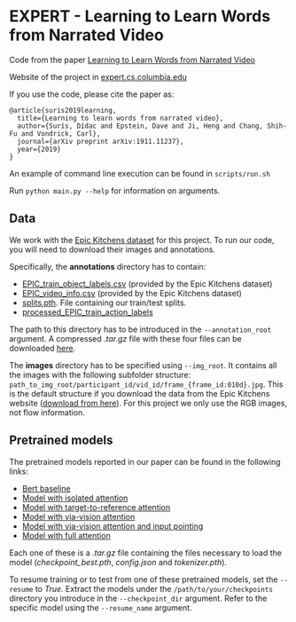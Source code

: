 # EXPERT - Learning to Learn Words from Narrated Video

Code from the paper [Learning to Learn Words from Narrated Video](https://arxiv.org/pdf/1911.11237.pdf)

Website of the project in [expert.cs.columbia.edu](https://expert.cs.columbia.edu)

If you use the code, please cite the paper as:

```
@article{suris2019learning,
  title={Learning to learn words from narrated video},
  author={Surís, Dídac and Epstein, Dave and Ji, Heng and Chang, Shih-Fu and Vondrick, Carl},
  journal={arXiv preprint arXiv:1911.11237},
  year={2019}
}
```

An example of command line execution can be found in `scripts/run.sh`

Run `python main.py --help` for information on arguments.


## Data
We work with the [Epic Kitchens dataset](https://epic-kitchens.github.io/2019) for this project. To run our code, you 
will need to download their images and annotations. 

Specifically, the **annotations** directory has to contain:
- [EPIC_train_object_labels.csv](https://github.com/epic-kitchens/annotations/blob/master/EPIC_train_object_labels.csv)
(provided by the Epic Kitchens dataset) 
- [EPIC_video_info.csv](https://github.com/epic-kitchens/annotations/blob/master/EPIC_video_info.csv)
(provided by the Epic Kitchens dataset) 
- [splits.pth](https://expert.cs.columbia.edu/data/splits.pth). File containing our train/test splits.
- [processed_EPIC_train_action_labels](https://expert.cs.columbia.edu/data/processed_EPIC_train_action_labels.pth)

The path to this directory has to be introduced in the `--annotation_root` argument. A compressed _.tar.gz_ file with 
these four files can be downloaded [here](https://expert.cs.columbia.edu/data/annotations.tar.gz).

The **images** directory has to be specified using `--img_root`. It contains all the images with the following 
subfolder structure: `path_to_img_root/participant_id/vid_id/frame_{frame_id:010d}.jpg`. This is the default structure 
if you download the data from the Epic Kitchens website 
([download from here](https://data.bris.ac.uk/data/dataset/3h91syskeag572hl6tvuovwv4d)). For this project we only use
the RGB images, not flow information.


## Pretrained models
The pretrained models reported in our paper can be found in the following links:
- [Bert baseline](https://expert.cs.columbia.edu/models/bert_baseline.tar.gz)
- [Model with isolated attention](https://expert.cs.columbia.edu/models/isolated_attn.tar.gz)
- [Model with target-to-reference attention](https://expert.cs.columbia.edu/models/tgt_to_ref_attn.tar.gz)
- [Model with via-vision attention](https://expert.cs.columbia.edu/models/via_vision_attn.tar.gz)
- [Model with via-vision attention and input pointing](https://expert.cs.columbia.edu/models/via_vision_attn_input_pointing.tar.gz)
- [Model with full attention](https://expert.cs.columbia.edu/models/full_attention.tar.gz)

Each one of these is a _.tar.gz_ file containing the files necessary to load the model (_checkpoint_best.pth_, 
_config.json_ and _tokenizer.pth_). 

To resume training or to test from one of these pretrained models, set the `--resume` to _True_. 
Extract the models under the `/path/to/your/checkpoints` directory you introduce in 
the `--checkpoint_dir` argument. Refer to the specific model using the `--resume_name` argument.